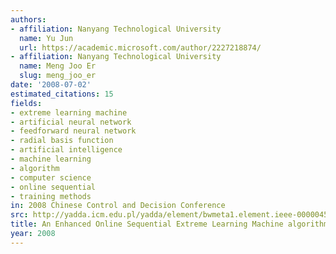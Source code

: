 ```yaml
---
authors:
- affiliation: Nanyang Technological University
  name: Yu Jun
  url: https://academic.microsoft.com/author/2227218874/
- affiliation: Nanyang Technological University
  name: Meng Joo Er
  slug: meng_joo_er
date: '2008-07-02'
estimated_citations: 15
fields:
- extreme learning machine
- artificial neural network
- feedforward neural network
- radial basis function
- artificial intelligence
- machine learning
- algorithm
- computer science
- online sequential
- training methods
in: 2008 Chinese Control and Decision Conference
src: http://yadda.icm.edu.pl/yadda/element/bwmeta1.element.ieee-000004597855
title: An Enhanced Online Sequential Extreme Learning Machine algorithm
year: 2008
---
```

